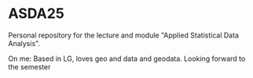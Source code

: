 # ASDA25
Personal repository for the lecture and module "Applied Statistical Data Analysis".

On me: Based in LG, loves geo and data and geodata. Looking forward to the semester